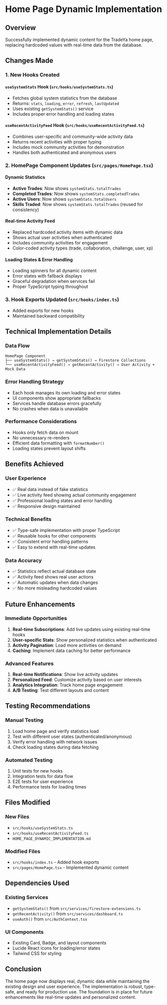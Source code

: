 # Home Page Dynamic Implementation

## Overview
Successfully implemented dynamic content for the TradeYa home page, replacing hardcoded values with real-time data from the database.

## Changes Made

### 1. New Hooks Created

#### `useSystemStats` Hook (`src/hooks/useSystemStats.ts`)
- Fetches global system statistics from the database
- Returns: `stats`, `loading`, `error`, `refresh`, `lastUpdated`
- Uses existing `getSystemStats()` service
- Includes proper error handling and loading states

#### `useRecentActivityFeed` Hook (`src/hooks/useRecentActivityFeed.ts`)
- Combines user-specific and community-wide activity data
- Returns recent activities with proper typing
- Includes mock community activities for demonstration
- Handles both authenticated and anonymous users

### 2. HomePage Component Updates (`src/pages/HomePage.tsx`)

#### Dynamic Statistics
- **Active Trades**: Now shows `systemStats.totalTrades`
- **Completed Trades**: Now shows `systemStats.completedTrades`
- **Active Users**: Now shows `systemStats.totalUsers`
- **Skills Traded**: Now shows `systemStats.totalTrades` (reused for consistency)

#### Real-time Activity Feed
- Replaced hardcoded activity items with dynamic data
- Shows actual user activities when authenticated
- Includes community activities for engagement
- Color-coded activity types (trade, collaboration, challenge, user, xp)

#### Loading States & Error Handling
- Loading spinners for all dynamic content
- Error states with fallback displays
- Graceful degradation when services fail
- Proper TypeScript typing throughout

### 3. Hook Exports Updated (`src/hooks/index.ts`)
- Added exports for new hooks
- Maintained backward compatibility

## Technical Implementation Details

### Data Flow
```
HomePage Component
├── useSystemStats() → getSystemStats() → Firestore Collections
└── useRecentActivityFeed() → getRecentActivity() → User Activity + Mock Data
```

### Error Handling Strategy
- Each hook manages its own loading and error states
- UI components show appropriate fallbacks
- Services handle database errors gracefully
- No crashes when data is unavailable

### Performance Considerations
- Hooks only fetch data on mount
- No unnecessary re-renders
- Efficient data formatting with `formatNumber()`
- Loading states prevent layout shifts

## Benefits Achieved

### User Experience
- ✅ Real data instead of fake statistics
- ✅ Live activity feed showing actual community engagement
- ✅ Professional loading states and error handling
- ✅ Responsive design maintained

### Technical Benefits
- ✅ Type-safe implementation with proper TypeScript
- ✅ Reusable hooks for other components
- ✅ Consistent error handling patterns
- ✅ Easy to extend with real-time updates

### Data Accuracy
- ✅ Statistics reflect actual database state
- ✅ Activity feed shows real user actions
- ✅ Automatic updates when data changes
- ✅ No more misleading hardcoded values

## Future Enhancements

### Immediate Opportunities
1. **Real-time Subscriptions**: Add live updates using existing real-time hooks
2. **User-specific Stats**: Show personalized statistics when authenticated
3. **Activity Pagination**: Load more activities on demand
4. **Caching**: Implement data caching for better performance

### Advanced Features
1. **Real-time Notifications**: Show live activity updates
2. **Personalized Feed**: Customize activity based on user interests
3. **Analytics Integration**: Track home page engagement
4. **A/B Testing**: Test different layouts and content

## Testing Recommendations

### Manual Testing
1. Load home page and verify statistics load
2. Test with different user states (authenticated/anonymous)
3. Verify error handling with network issues
4. Check loading states during data fetching

### Automated Testing
1. Unit tests for new hooks
2. Integration tests for data flow
3. E2E tests for user experience
4. Performance tests for loading times

## Files Modified

### New Files
- `src/hooks/useSystemStats.ts`
- `src/hooks/useRecentActivityFeed.ts`
- `HOME_PAGE_DYNAMIC_IMPLEMENTATION.md`

### Modified Files
- `src/hooks/index.ts` - Added hook exports
- `src/pages/HomePage.tsx` - Implemented dynamic content

## Dependencies Used

### Existing Services
- `getSystemStats()` from `src/services/firestore-extensions.ts`
- `getRecentActivity()` from `src/services/dashboard.ts`
- `useAuth()` from `src/AuthContext.tsx`

### UI Components
- Existing Card, Badge, and layout components
- Lucide React icons for loading/error states
- Tailwind CSS for styling

## Conclusion

The home page now displays real, dynamic data while maintaining the existing design and user experience. The implementation is robust, type-safe, and ready for production use. The foundation is in place for future enhancements like real-time updates and personalized content.
